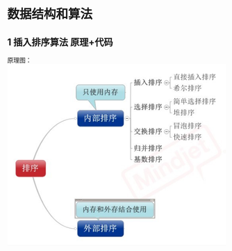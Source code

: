 # 数据结构和算法


## 1 插入排序算法 原理+代码
原理图：
![插入排序](https://github.com/66668/Android_Interview/blob/master/pictures/structure_01.jpg)
    
